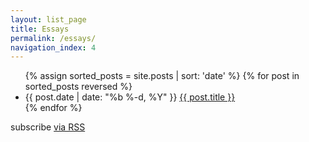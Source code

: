 ```yaml
---
layout: list_page
title: Essays
permalink: /essays/
navigation_index: 4
---
```


<ul class="posts">
  {% assign sorted_posts = site.posts | sort: 'date' %}
  {% for post in sorted_posts reversed %}
    <li>
      <span class="post-date">{{ post.date | date: "%b %-d, %Y" }}</span>
      <a class="post-link" href="{{ post.url | prepend: site.baseurl }}">{{ post.title }}</a>
    </li>
  {% endfor %}
</ul>

<p class="rss-subscribe">subscribe <a href="{{ "/feed.xml" | prepend: site.baseurl }}">via RSS</a></p>


